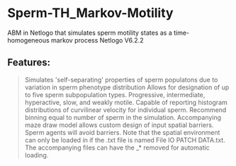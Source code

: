 # Sperm-TH_Markov-Motility
ABM in Netlogo that simulates sperm motility states as a time-homogeneous markov process
Netlogo V6.2.2

## Features: 
> Simulates 'self-separating' properties of sperm populatons due to variation in sperm phenotype distribution
> Allows for designation of up to five sperm subpopulation types. Progressive, intermediate, hyperactive, slow, and weakly motile.
> Capable of reporting histogram distributions of curvilinear velocity for individual sperm. Recommend binning equal to number of sperm in the simulation.
> Accompanying maze draw model allows custom design of input spatial barriers. Sperm agents will avoid barriers. 
> Note that the spatial environment can only be loaded in if the .txt file is named File IO PATCH DATA.txt. The accompanying files can have the _* removed for automatic loading. 
